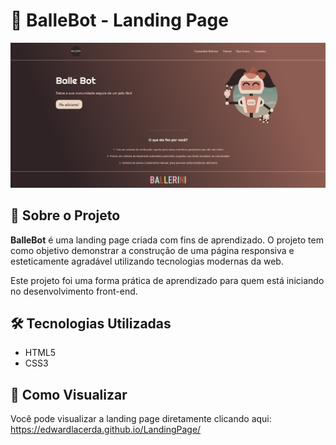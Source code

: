 # 🤖 BalleBot - Landing Page

![Preview](./ballebot.png) <!-- Substitua ou remova se não tiver um screenshot -->

## 📘 Sobre o Projeto

**BalleBot** é uma landing page criada com fins de aprendizado. O projeto tem como objetivo demonstrar a construção de uma página responsiva e esteticamente agradável utilizando tecnologias modernas da web.

Este projeto foi uma forma prática de aprendizado para quem está iniciando no desenvolvimento front-end.

## 🛠️ Tecnologias Utilizadas

- HTML5
- CSS3

## 🚀 Como Visualizar

Você pode visualizar a landing page diretamente clicando aqui: https://edwardlacerda.github.io/LandingPage/
